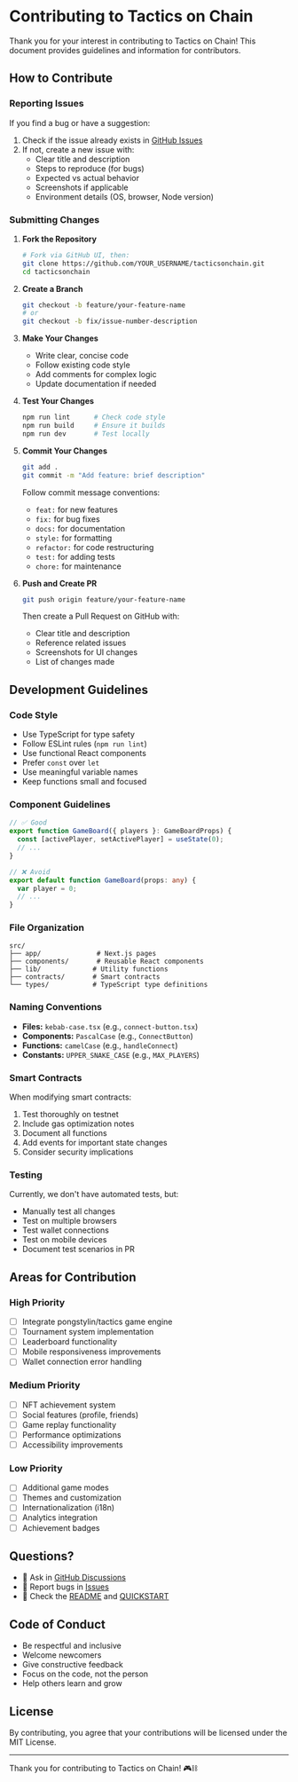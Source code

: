 # Contributing to Tactics on Chain

Thank you for your interest in contributing to Tactics on Chain! This document provides guidelines and information for contributors.

## How to Contribute

### Reporting Issues

If you find a bug or have a suggestion:

1. Check if the issue already exists in [GitHub Issues](https://github.com/JesterInvestor/tacticsonchain/issues)
2. If not, create a new issue with:
   - Clear title and description
   - Steps to reproduce (for bugs)
   - Expected vs actual behavior
   - Screenshots if applicable
   - Environment details (OS, browser, Node version)

### Submitting Changes

1. **Fork the Repository**
   ```bash
   # Fork via GitHub UI, then:
   git clone https://github.com/YOUR_USERNAME/tacticsonchain.git
   cd tacticsonchain
   ```

2. **Create a Branch**
   ```bash
   git checkout -b feature/your-feature-name
   # or
   git checkout -b fix/issue-number-description
   ```

3. **Make Your Changes**
   - Write clear, concise code
   - Follow existing code style
   - Add comments for complex logic
   - Update documentation if needed

4. **Test Your Changes**
   ```bash
   npm run lint      # Check code style
   npm run build     # Ensure it builds
   npm run dev       # Test locally
   ```

5. **Commit Your Changes**
   ```bash
   git add .
   git commit -m "Add feature: brief description"
   ```
   
   Follow commit message conventions:
   - `feat:` for new features
   - `fix:` for bug fixes
   - `docs:` for documentation
   - `style:` for formatting
   - `refactor:` for code restructuring
   - `test:` for adding tests
   - `chore:` for maintenance

6. **Push and Create PR**
   ```bash
   git push origin feature/your-feature-name
   ```
   
   Then create a Pull Request on GitHub with:
   - Clear title and description
   - Reference related issues
   - Screenshots for UI changes
   - List of changes made

## Development Guidelines

### Code Style

- Use TypeScript for type safety
- Follow ESLint rules (`npm run lint`)
- Use functional React components
- Prefer `const` over `let`
- Use meaningful variable names
- Keep functions small and focused

### Component Guidelines

```typescript
// ✅ Good
export function GameBoard({ players }: GameBoardProps) {
  const [activePlayer, setActivePlayer] = useState(0);
  // ...
}

// ❌ Avoid
export default function GameBoard(props: any) {
  var player = 0;
  // ...
}
```

### File Organization

```
src/
├── app/              # Next.js pages
├── components/       # Reusable React components
├── lib/             # Utility functions
├── contracts/       # Smart contracts
└── types/           # TypeScript type definitions
```

### Naming Conventions

- **Files:** `kebab-case.tsx` (e.g., `connect-button.tsx`)
- **Components:** `PascalCase` (e.g., `ConnectButton`)
- **Functions:** `camelCase` (e.g., `handleConnect`)
- **Constants:** `UPPER_SNAKE_CASE` (e.g., `MAX_PLAYERS`)

### Smart Contracts

When modifying smart contracts:

1. Test thoroughly on testnet
2. Include gas optimization notes
3. Document all functions
4. Add events for important state changes
5. Consider security implications

### Testing

Currently, we don't have automated tests, but:

- Manually test all changes
- Test on multiple browsers
- Test wallet connections
- Test on mobile devices
- Document test scenarios in PR

## Areas for Contribution

### High Priority

- [ ] Integrate pongstylin/tactics game engine
- [ ] Tournament system implementation
- [ ] Leaderboard functionality
- [ ] Mobile responsiveness improvements
- [ ] Wallet connection error handling

### Medium Priority

- [ ] NFT achievement system
- [ ] Social features (profile, friends)
- [ ] Game replay functionality
- [ ] Performance optimizations
- [ ] Accessibility improvements

### Low Priority

- [ ] Additional game modes
- [ ] Themes and customization
- [ ] Internationalization (i18n)
- [ ] Analytics integration
- [ ] Achievement badges

## Questions?

- 💬 Ask in [GitHub Discussions](https://github.com/JesterInvestor/tacticsonchain/discussions)
- 🐛 Report bugs in [Issues](https://github.com/JesterInvestor/tacticsonchain/issues)
- 📖 Check the [README](./README.md) and [QUICKSTART](./QUICKSTART.md)

## Code of Conduct

- Be respectful and inclusive
- Welcome newcomers
- Give constructive feedback
- Focus on the code, not the person
- Help others learn and grow

## License

By contributing, you agree that your contributions will be licensed under the MIT License.

---

Thank you for contributing to Tactics on Chain! 🎮⛓️
